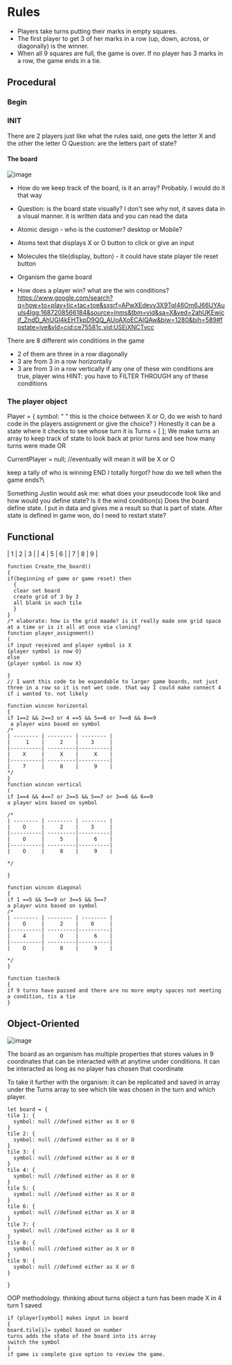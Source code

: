 # Rules
- Players take turns putting their marks in empty squares. 
- The first player to get 3 of her marks in a row (up, down, across, or diagonally) is the winner. 
- When all 9 squares are full, the game is over. If no player has 3 marks in a row, the game ends in a tie.

## Procedural

### Begin

### INIT
There are 2 players just like what the rules said, one gets the letter X and the other the letter O
Question: are the letters part of state?

#### The board
![image](https://github.com/andycamguy/tictactoe/assets/134294344/e8d89d7f-38eb-412e-b851-0f9f7232479e)

* How do we keep track of the board, is it an array? Probably. I would do it that way
* Question: is the board state visually? I don't see why not, it saves data in a visual manner. it is written data and you can read the data

* Atomic design - who is the customer? desktop or Mobile?
- Atoms 
  text that displays X or O
  button to click or give an input
- Molecules 
  the tile(display, button) - it could have state
  player tile 
  reset button
- Organism
  the game board

- How does a player win? what are the win conditions?
https://www.google.com/search?q=how+to+play+tic+tac+toe&sxsrf=APwXEdevv3X9TqI46Om6J66UYAuuIs4Igg:1687208566184&source=lnms&tbm=vid&sa=X&ved=2ahUKEwicjf_ZndD_AhUGl4kEHTkpD9QQ_AUoAXoECAIQAw&biw=1280&bih=589#fpstate=ive&vld=cid:ce75581c,vid:USEjXNCTvcc

 There are 8 different win conditions in the game
-  2 of them are three in a row diagonally
-  3 are from 3 in a row horizontally
-  3 are from 3 in a row vertically
    if any one of these win conditions are true, player wins
    HINT: you have to FILTER THROUGH any of these conditions
### The player object    
Player = {
symbol: " " this is the choice between X or O, do we wish to hard code in the players assignment or give the choice?
}
Honestly it can be a state where it checks to see whose turn it is
Turns = [ ]; We make turns an array to keep track of state to look back at prior turns and see how many turns were made
OR

CurrentPlayer = null; //eventually will mean it will be X or O

keep a tally of who is winning
END
I totally forgot? how do we tell when the game ends?\

Something Justin would ask me: what does your pseudocode look like and how would you define state? Is it the wind condition(s) Does the board define state. I put in data and gives me a result so that is part of state. After state is defined in game won, do I need to restart state?
## Functional


|     1    |     2    |    3     |
|    4     |     5    |     6    |
|    7     |     8    |     9    |
``` pseudocode
function Create_the_board()
{
if(beginning of game or game reset) then
  {
  clear set board
  create grid of 3 by 3
  all blank in each tile
  }
}
/* elaborate: how is the grid maade? is it really made one grid space at a time or is it all at once via cloning?
function player_assignment()
(
if input received and player symbol is X
{player symbol is now O}
else
{player symbol is now X}

}
// I want this code to be expandable to larger game boards, not just three in a row so it is not wet code. that way I could make connect 4 if i wanted to. not likely

function wincon horizontal
{
if 1==2 && 2==3 or 4 ==5 && 5==6 or 7==8 && 8==9
 a player wins based on symbol
/*
| -------- | -------- | -------- |
|     1    |     2    |    3     |
|----------| ---------|----------|
|    X     |     X    |     X    |
|----------| ---------|----------|
|    7     |     8    |     9    |
*/
}
function wincon vertical
(
if 1==4 && 4==7 or 2==5 && 5==7 or 3==6 && 6==9
a player wins based on symbol

/*
| -------- | -------- | -------- |
|    O     |     2    |    3     |
|----------| ---------|----------|
|    O     |     5    |     6    |
|----------| ---------|----------|
|    O     |     8    |     9    |

*/

}

function wincon diagonal
{
if 1 ==5 && 5==9 or 3==5 && 5==7
a player wins based on symbol
/*
| -------- | -------- | -------- |
|    O     |     2    |    O     |
|----------| ---------|----------|
|    4     |     O    |     6    |
|----------| ---------|----------|
|    O     |     8    |     9    |

*/
}

function tiecheck
{
if 9 turns have passed and there are no more empty spaces not meeting a condition, tis a tie
}
```
## Object-Oriented
![image](https://github.com/andycamguy/tictactoe/assets/134294344/e8d89d7f-38eb-412e-b851-0f9f7232479e)

The board as an organism has multiple properties that stores values in 9 coordinates that can be interacted with at anytime under conditions. 
It can be interacted as long as no player has chosen that coordinate

To take it further with the organism: it can be replicated and saved in array under the Turns array to see which tile was chosen in the turn and which player.
```pseudocode
let board = {
tile 1: {
  symbol: null //defined either as X or O
}
tile 2: {
  symbol: null //defined either as X or O
}
tile 3: {
  symbol: null //defined either as X or O
}
tile 4: {
  symbol: null //defined either as X or O
}
tile 5: {
  symbol: null //defined either as X or O
}
tile 6: {
  symbol: null //defined either as X or O
}
tile 7: {
  symbol: null //defined either as X or O
}
tile 8: {
  symbol: null //defined either as X or O
}
tile 9: {
  symbol: null //defined either as X or O
}

}

```
OOP methodology. thinking about turns object
a turn has been made X in 4
turn 1 saved
```
if (player[symbol] makes input in board
{
board.tile[i]= symbol based on number
turns adds the state of the board into its array
switch the symbol
}
if game is complete give option to review the game.

